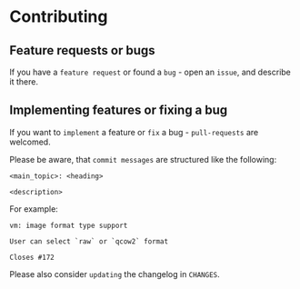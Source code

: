 # Contributing
## Feature requests or bugs
If you have a `feature request` or found a `bug` - open an `issue`, and describe it there.

## Implementing features or fixing a bug
If you want to `implement` a feature or `fix` a bug - `pull-requests` are welcomed.

Please be aware, that `commit messages` are structured like the following:
```no-highlight
<main_topic>: <heading>

<description>
```

For example:
```no-highlight
vm: image format type support

User can select `raw` or `qcow2` format

Closes #172
```

Please also consider `updating` the changelog in `CHANGES`.
